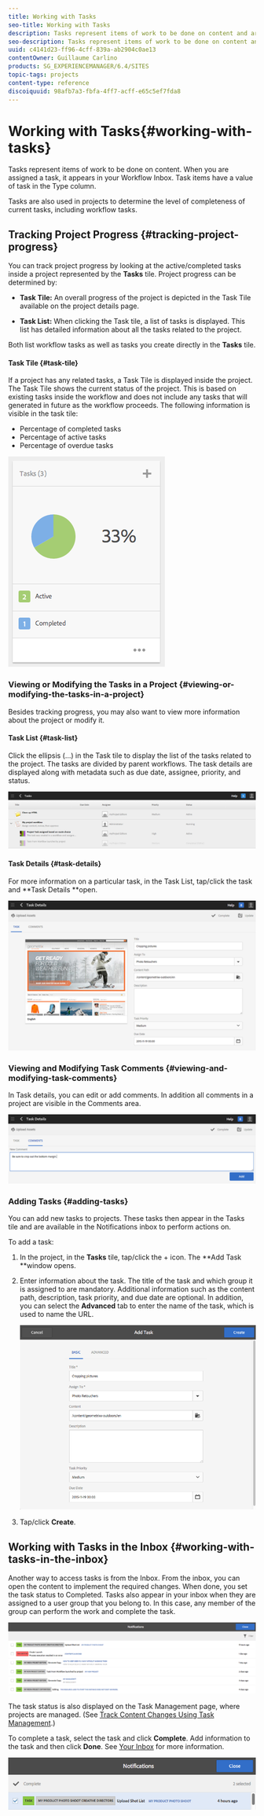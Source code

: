 ```yaml
---
title: Working with Tasks
seo-title: Working with Tasks
description: Tasks represent items of work to be done on content and are used in projects to determine the level of completeness of current tasks
seo-description: Tasks represent items of work to be done on content and are used in projects to determine the level of completeness of current tasks
uuid: c4141d23-ff96-4cff-839a-ab2904c0ae13
contentOwner: Guillaume Carlino
products: SG_EXPERIENCEMANAGER/6.4/SITES
topic-tags: projects
content-type: reference
discoiquuid: 98afb7a3-fbfa-4ff7-acff-e65c5ef7fda8
---
```


# Working with Tasks{#working-with-tasks}

Tasks represent items of work to be done on content. When you are assigned a task, it appears in your Workflow Inbox. Task items have a value of task in the Type column.

Tasks are also used in projects to determine the level of completeness of current tasks, including workflow tasks.

## Tracking Project Progress {#tracking-project-progress}

You can track project progress by looking at the active/completed tasks inside a project represented by the **Tasks** tile. Project progress can be determined by:

* **Task Tile:** An overall progress of the project is depicted in the Task Tile available on the project details page.  

* **Task List:** When clicking the Task tile, a list of tasks is displayed. This list has detailed information about all the tasks related to the project.

Both list workflow tasks as well as tasks you create directly in the **Tasks** tile. 

#### Task Tile {#task-tile}

If a project has any related tasks, a Task Tile is displayed inside the project. The Task Tile shows the current status of the project. This is based on existing tasks inside the workflow and does not include any tasks that will generated in future as the workflow proceeds. The following information is visible in the task tile:

* Percentage of completed tasks  
* Percentage of active tasks
* Percentage of overdue tasks

![](assets/chlimage_1-135.png)

### Viewing or Modifying the Tasks in a Project {#viewing-or-modifying-the-tasks-in-a-project}

Besides tracking progress, you may also want to view more information about the project or modify it.

#### Task List {#task-list}

Click the ellipsis (...) in the Task tile to display the list of the tasks related to the project. The tasks are divided by parent workflows. The task details are displayed along with metadata such as due date, assignee, priority, and status.

![](assets/chlimage_1-136.png)

#### Task Details {#task-details}

For more information on a particular task, in the Task List, tap/click the task and **Task Details **open.

![](assets/chlimage_1-137.png)

### Viewing and Modifying Task Comments {#viewing-and-modifying-task-comments}

In Task details, you can edit or add comments. In addition all comments in a project are visible in the Comments area.

![](assets/chlimage_1-138.png)

### Adding Tasks {#adding-tasks}

You can add new tasks to projects. These tasks then appear in the Tasks tile and are available in the Notifications inbox to perform actions on.

To add a task:

1. In the project, in the **Tasks** tile, tap/click the + icon. The **Add Task **window opens.
1. Enter information about the task. The title of the task and which group it is assigned to are mandatory. Additional information such as the content path, description, task priority, and due date are optional. In addition, you can select the **Advanced** tab to enter the name of the task, which is used to name the URL.

   ![](assets/chlimage_1-139.png)

1. Tap/click **Create**.

## Working with Tasks in the Inbox {#working-with-tasks-in-the-inbox}

Another way to access tasks is from the Inbox. From the inbox, you can open the content to implement the required changes. When done, you set the task status to Completed. Tasks also appear in your inbox when they are assigned to a user group that you belong to. In this case, any member of the group can perform the work and complete the task.

![](assets/chlimage_1-140.png)

The task status is also displayed on the Task Management page, where projects are managed. (See [Track Content Changes Using Task Management](../../../sites/administering/using/task-manager.md).)

To complete a task, select the task and click **Complete**. Add information to the task and then click **Done**. See [Your Inbox](../../../sites/authoring/using/inbox.md) for more information.

![](assets/chlimage_1-141.png)

